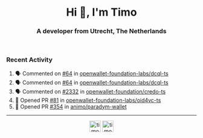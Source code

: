 <h1 align="center">Hi 👋, I'm Timo</h1>
<h3 align="center">A developer from Utrecht, The Netherlands</h3>
<br/>
<!-- https://github.com/rahuldkjain/github-profile-readme-generator --!>

<!--  <p align="left"><img src="https://github-readme-stats.vercel.app/api?username=timoglastra&show_icons=true&count_private=true&" alt="timoglastra" /></p> --!>

<!--
Github language stats
<p align="left"><img src="https://github-readme-stats.vercel.app/api/top-langs/?username=timoglastra&layout=compact" alt="timoglastra" /><p>
-->

<!-- Codestats language stats -->
<!-- <p align="left"><img src="https://codestats-readme.vercel.app/api/top-langs/?username=timoglastra&layout=compact&language_count=12" alt="timoglastra" /><p>    --!>
  
<h3>Recent Activity</h3>

<!--START_SECTION:activity-->
1. 🗣 Commented on [#64](https://github.com/openwallet-foundation-labs/dcql-ts/pull/64#issuecomment-3061342401) in [openwallet-foundation-labs/dcql-ts](https://github.com/openwallet-foundation-labs/dcql-ts)
2. 🗣 Commented on [#64](https://github.com/openwallet-foundation-labs/dcql-ts/pull/64#issuecomment-3061340827) in [openwallet-foundation-labs/dcql-ts](https://github.com/openwallet-foundation-labs/dcql-ts)
3. 🗣 Commented on [#2332](https://github.com/openwallet-foundation/credo-ts/issues/2332#issuecomment-3061123336) in [openwallet-foundation/credo-ts](https://github.com/openwallet-foundation/credo-ts)
4. 💪 Opened PR [#81](https://github.com/openwallet-foundation-labs/oid4vc-ts/pull/81) in [openwallet-foundation-labs/oid4vc-ts](https://github.com/openwallet-foundation-labs/oid4vc-ts)
5. 💪 Opened PR [#354](https://github.com/animo/paradym-wallet/pull/354) in [animo/paradym-wallet](https://github.com/animo/paradym-wallet)
<!--END_SECTION:activity-->

---

<p align="center">
<a href="https://twitter.com/timoglastra" target="blank"><img align="center" src="https://cdn.jsdelivr.net/npm/simple-icons@3.0.1/icons/twitter.svg" alt="timoglastra" height="30" width="30" /></a>
<a href="https://linkedin.com/in/timoglastra" target="blank"><img align="center" src="https://cdn.jsdelivr.net/npm/simple-icons@3.0.1/icons/linkedin.svg" alt="timoglastra" height="30" width="30" /></a>
</p>



